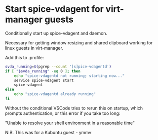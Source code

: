 
Start spice-vdagent for virt-manager guests
===========================================

Conditionally start up spice-vdagent and daemon.

Necessary for getting window resizing and shared clipboard working for linux guests in virt-manager.

Add this to .profile:

```bash
svda_running=$(pgrep --count '[s]pice-vdagentd')
if [ "$svda_running" -eq 0 ]; then
	echo "spice-vdagentd not running; starting now..."
	service spice-vdagent start
	spice-vdagent
else
	echo "spice-vdagentd already running"
fi
```

Without the conditional VSCode tries to rerun this on startup, which prompts authentication, or this error if you take too long:

"Unable to resolve your shell environment in a reasonable time"

N.B. This was for a Kubuntu guest - ymmv